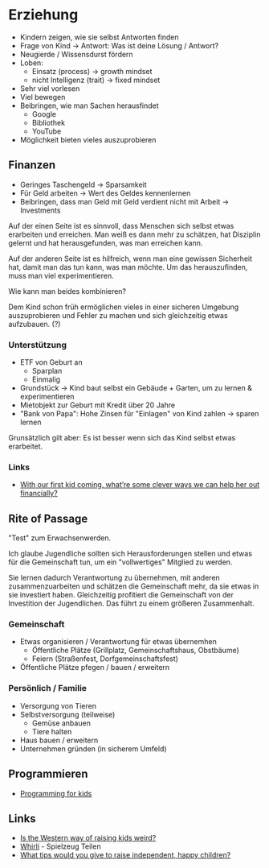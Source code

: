 # Erziehung

- Kindern zeigen, wie sie selbst Antworten finden
- Frage von Kind -> Antwort: Was ist deine Lösung / Antwort?
- Neugierde / Wissensdurst fördern
- Loben:
    + Einsatz (process) -> growth mindset 
    + nicht Intelligenz (trait) -> fixed mindset 
- Sehr viel vorlesen
- Viel bewegen
- Beibringen, wie man Sachen herausfindet
    + Google
    + Bibliothek
    + YouTube
- Möglichkeit bieten vieles auszuprobieren

## Finanzen

- Geringes Taschengeld -> Sparsamkeit
- Für Geld arbeiten -> Wert des Geldes kennenlernen
- Beibringen, dass man Geld mit Geld verdient nicht mit Arbeit -> Investments

Auf der einen Seite ist es sinnvoll, dass Menschen sich selbst etwas erarbeiten und erreichen. Man weiß es dann mehr zu schätzen, hat Disziplin gelernt und hat herausgefunden, was man erreichen kann. 

Auf der anderen Seite ist es hilfreich, wenn man eine gewissen Sicherheit hat, damit man das tun kann, was man möchte. Um das herauszufinden, muss man viel experimentieren.

Wie kann man beides kombinieren?

Dem Kind schon früh ermöglichen vieles in einer sicheren Umgebung auszuprobieren und Fehler zu machen und sich gleichzeitig etwas aufzubauen. (?)

### Unterstützung

- ETF von Geburt an
    + Sparplan
    + Einmalig
- Grundstück -> Kind baut selbst ein Gebäude + Garten, um zu lernen & experimentieren
- Mietobjekt zur Geburt mit Kredit über 20 Jahre
- "Bank von Papa": Hohe Zinsen für "Einlagen" von Kind zahlen -> sparen lernen

Grunsätzlich gilt aber: Es ist besser wenn sich das Kind selbst etwas erarbeitet. 

### Links

- [With our first kid coming, what’re some clever ways we can help her out financially?](https://twitter.com/nateliason/status/1404441187143110660)

## Rite of Passage

"Test" zum Erwachsenwerden.

Ich glaube Jugendliche sollten sich Herausforderungen stellen und etwas für die Gemeinschaft tun, um ein "vollwertiges" Mitglied zu werden.

Sie lernen dadurch Verantwortung zu übernehmen, mit anderen zusammenzuarbeiten und schätzen die Gemeinschaft mehr, da sie etwas in sie investiert haben. Gleichzeitig profitiert die Gemeinschaft von der Investition der Jugendlichen. Das führt zu einem größeren Zusammenhalt.

### Gemeinschaft

- Etwas organisieren / Verantwortung für etwas übernemhen
    + Öffentliche Plätze (Grillplatz, Gemeinschaftshaus, Obstbäume)
    + Feiern (Straßenfest, Dorfgemeinschaftsfest)
- Öffentliche Plätze pfegen / bauen / erweitern

### Persönlich / Familie

- Versorgung von Tieren
- Selbstversorgung (teilweise)
    + Gemüse anbauen
    + Tiere halten
- Haus bauen / erweitern
- Unternehmen gründen (in sicherem Umfeld)

## Programmieren

- [Programming for kids](https://github.com/jackdoe/programming-for-kids)

## Links

- [Is the Western way of raising kids weird?](https://www.bbc.com/future/article/20210222-the-unusual-ways-western-parents-raise-children)
- [Whirli](https://whirli.com/) - Spielzeug Teilen
- [What tips would you give to raise independent, happy children?](https://qr.ae/pGHZ3f)